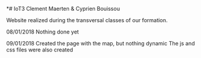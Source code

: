 *# IoT3
Clement Maerten & Cyprien Bouissou

Website realized during the transversal classes of our formation.

08/01/2018
Nothing done yet

09/01/2018
Created the page with the map, but nothing dynamic
The js and css files were also created
